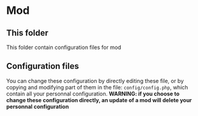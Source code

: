 # Mod

## This folder

This folder contain configuration files for mod

## Configuration files

You can change these configuration by directly editing these file, or by copying and modifying part of them in the file:  ```config/config.php```, which contain all your personnal configuration.
**WARNING: if you choose to change these configuration directly, an update of a mod will delete your personnal configuration**
